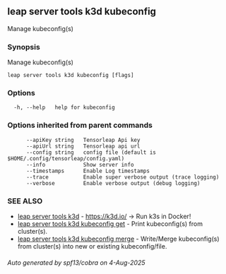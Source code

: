 ## leap server tools k3d kubeconfig

Manage kubeconfig(s)

### Synopsis

Manage kubeconfig(s)

```
leap server tools k3d kubeconfig [flags]
```

### Options

```
  -h, --help   help for kubeconfig
```

### Options inherited from parent commands

```
      --apiKey string   Tensorleap Api key
      --apiUrl string   Tensorleap api url
      --config string   config file (default is $HOME/.config/tensorleap/config.yaml)
      --info            Show server info
      --timestamps      Enable Log timestamps
      --trace           Enable super verbose output (trace logging)
      --verbose         Enable verbose output (debug logging)
```

### SEE ALSO

* [leap server tools k3d](leap_server_tools_k3d.md)	 - https://k3d.io/ -> Run k3s in Docker!
* [leap server tools k3d kubeconfig get](leap_server_tools_k3d_kubeconfig_get.md)	 - Print kubeconfig(s) from cluster(s).
* [leap server tools k3d kubeconfig merge](leap_server_tools_k3d_kubeconfig_merge.md)	 - Write/Merge kubeconfig(s) from cluster(s) into new or existing kubeconfig/file.

###### Auto generated by spf13/cobra on 4-Aug-2025
